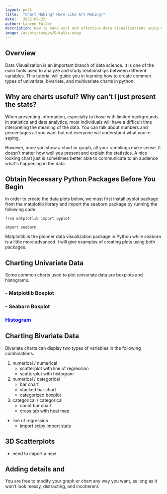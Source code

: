 ```yaml
---
layout: post
title:  "Chart Making? More Like Art Making!"
date:   2022-09-22
author: Lauren Fuller
description: How to make cool and effective data visualizations using matplotlib and seaborn in Python
image: /assets/images/DataViz.webp
---
```


## Overview

Data Visualization is an important branch of data science. It is one of the main tools used to analyze and study relationships between different variables. This tutorial will guide you in learning how to create common types of univariate, bivariate, and multivariate charts in python. 

## Why are charts useful? Why can't I just present the stats?

When presenting information, especially to those with limited backgrounds in statistics and data analytics, most individuals will have a difficult time interpreting the meaning of the data. You can talk about numbers and percentages all you want but not everyone will understand what you’re saying. 

However, once you show a chart or graph, all your ramblings make sense. It doesn't matter how well you present and explain the statistics. A nice looking chart just is sometimes better able to communicate to an audience what's happening in the data. 

## Obtain Necessary Python Packages Before You Begin
In order to create the data plots below, we must first install pyplot package from the matplotlib library and import the seaborn package by running the following code: 

`from matplotlib import pyplot`

`import seaborn`

Matplotlib is the pionner data visualization package in Python while seaborn is a little more advanced. I will give examples of creating plots using both packages. 

## Charting Univariate Data
Some common charts used to plot univariate data are boxplots and histograms. 

### - Matplotlib Boxplot


### - Seaborn Boxplot




### <span style="color:blue">Histogram<span>



## Charting Bivariate Data
Bivariate charts can display two types of variables in the following combinations: 
1. numerical / numerical
    * scatterplot with line of regression
    * scatterplot with histogram
2. numerical / categorical
    * bar chart
    * stacked bar chart
    * categorized boxplot
3. categorical / categorical
    * count bar chart
    * cross tab with heat map


- line of regression
    - import scipy import stats 

## 3D Scatterplots
- need to import a new


## Adding details and 
You are free to modify your graph or chart any way you want, as long as it won’t look messy, distracting, and incoherent. 
